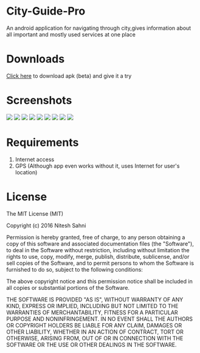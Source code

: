 # City-Guide-Pro
An android application for navigating through city,gives information about all important and mostly used services at one place

# Downloads
[Click here](https://github.com/nsniteshsahni/City-Guide-Pro/raw/master/app/app-release.apk) to download apk (beta) and give it a try

# Screenshots
![](/screenshots/Screenshot_2016-07-18-22-41-16_xyz.niteshsahni.cityguidepro_nexus4_portrait.png)
![](/screenshots/Screenshot_2016-07-18-22-41-32_xyz.niteshsahni.cityguidepro_nexus4_portrait.png)
![](/screenshots/Screenshot_2016-07-18-22-41-36_xyz.niteshsahni.cityguidepro_nexus4_portrait.png)
![](/screenshots/Screenshot_2016-07-18-22-41-42_xyz.niteshsahni.cityguidepro_nexus4_portrait.png)
![](/screenshots/Screenshot_2016-07-18-22-41-49_xyz.niteshsahni.cityguidepro_nexus4_portrait.png)
![](/screenshots/Screenshot_2016-07-18-22-41-59_xyz.niteshsahni.cityguidepro_nexus4_portrait.png)
![](/screenshots/Screenshot_2016-07-18-22-42-21_xyz.niteshsahni.cityguidepro_nexus4_portrait.png)
![](/screenshots/Screenshot_2016-07-18-22-42-36_xyz.niteshsahni.cityguidepro_nexus4_portrait.png)
![](/screenshots/Screenshot_2016-07-18-22-42-44_xyz.niteshsahni.cityguidepro_nexus4_portrait.png)

# Requirements
1. Internet access
2. GPS (Although app even works without it, uses Internet for user's location)

# License
The MIT License (MIT)

Copyright (c) 2016 Nitesh Sahni

Permission is hereby granted, free of charge, to any person obtaining a copy
of this software and associated documentation files (the "Software"), to deal
in the Software without restriction, including without limitation the rights
to use, copy, modify, merge, publish, distribute, sublicense, and/or sell
copies of the Software, and to permit persons to whom the Software is
furnished to do so, subject to the following conditions:

The above copyright notice and this permission notice shall be included in all
copies or substantial portions of the Software.

THE SOFTWARE IS PROVIDED "AS IS", WITHOUT WARRANTY OF ANY KIND, EXPRESS OR
IMPLIED, INCLUDING BUT NOT LIMITED TO THE WARRANTIES OF MERCHANTABILITY,
FITNESS FOR A PARTICULAR PURPOSE AND NONINFRINGEMENT. IN NO EVENT SHALL THE
AUTHORS OR COPYRIGHT HOLDERS BE LIABLE FOR ANY CLAIM, DAMAGES OR OTHER
LIABILITY, WHETHER IN AN ACTION OF CONTRACT, TORT OR OTHERWISE, ARISING FROM,
OUT OF OR IN CONNECTION WITH THE SOFTWARE OR THE USE OR OTHER DEALINGS IN THE
SOFTWARE.
